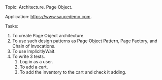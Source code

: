 Topic: Architecture. Page Object. 

Application: https://www.saucedemo.com.

Tasks: 
1) To create Page Object architecture.
2) To use such design patterns as Page Object Pattern, Page Factory, and Chain of Invocations.
3) To use ImplicitlyWait.
4) To write 3 tests.
   1. Log in as a user.
   2. To add a cart.
   3. To add the inventory to the cart and check it adding.
